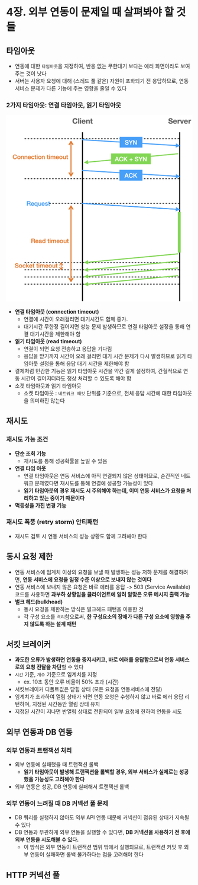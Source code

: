 # 4장. 외부 연동이 문제일 때 살펴봐야 할 것들
## 타임아웃
- 연동에 대한 `타임아웃`을 지정하여, 반응 없는 무한대기 보다는 에러 화면이라도 보여주는 것이 낫다
- 서버는 사용자 요청에 대해 (스레드 풀 같은) 자원이 포화되기 전 응답하므로, 연동 서비스 문제가 다른 기능에 주는 영향을 줄일 수 있다

### 2가지 타임아웃: 연결 타임아웃, 읽기 타임아웃
![alt text](image.png)
- **연결 타임아웃 (connection timeout)**
  - 연결에 시간이 오래걸리면 대기시간도 함께 증가. 
  - 대기시간 무한정 길어지면 성능 문제 발생하므로 연결 타임아웃 설정을 통해 연결 대기시간을 제한해야 함
- **읽기 타임아웃 (read timeout)**
  - 연결이 되면 요청 전송하고 응답을 기다림
  - 응답을 받기까지 시간이 오래 걸리면 대기 시간 문제가 다시 발생하므로 읽기 타임아웃 설정을 통해 응답 대기 시간을 제한해야 함
- 결제처럼 민감한 기능은 읽기 타임아웃 시간을 약간 길게 설정하여, 간헐적으로 연동 시간이 길어지더라도 정상 처리할 수 있도록 해야 함
- 소켓 타임아웃과 읽기 타임아웃
  - 소켓 타임아웃 : `네트워크 패킷` 단위를 기준으로, 전체 응답 시간에 대한 타임아웃을 의미하진 않는다

## 재시도
### 재시도 가능 조건
- **단순 조회 기능**
  - 재시도를 통해 성공확률을 높일 수 있음
- **연결 타임 아웃**
  - 연결 타임아웃은 연동 서비스에 아직 연결되지 않은 상태이므로, 순간적인 네트워크 문제였다면 재시도를 통해 연결에 성공할 가능성이 있다
  - **읽기 타임아웃의 경우 재시도 시 주의해야 하는데, 이미 연동 서비스가 요청을 처리하고 있는 중이기 때문이다**
- **멱등성을 가진 변경 기능**

### 재시도 폭풍 (retry storm) 안티패턴
- 재시도 검토 시 연동 서비스의 성능 상황도 함께 고려해야 한다

## 동시 요청 제한
- 연동 서비스에 임계치 이상의 요청을 보낼 때 발생하는 성능 저하 문제를 해결하려면, **연동 서비스에 요청을 일정 수준 이상으로 보내지 않는 것이다**
- 연동 서비스에 보내지 않은 요청은 바로 에러를 응답 -> 503 (Service Available) 코드를 사용하면 **과부하 상황임을 클라이언트에 알려 알맞은 오류 메시지 출력 가능**
- **벌크 헤드(bulkhead)**
  - 동시 요청을 제한하는 방식은 벌크헤드 패턴을 이용한 것
  - 각 구성 요소를 `격리`함으로써, **한 구성요소의 장애가 다른 구성 요소에 영향을 주지 않도록 하는 설계 패턴**

## 서킷 브레이커
- **과도한 오류가 발생하면 연동을 중지시키고, 바로 에러를 응답함으로써 연동 서비스로의 요청 전달을 차단**할 수 있다
- `시간` 기준, `개수` 기준으로 임계치를 지정
  - ex. 10초 동안 오류 비율이 50% 초과 (시간)
- 서킷브레이커 디폴트값은 닫힘 상태 (모든 요청을 연동서비스에 전달)
- 임계치가 초과하여 열림 상태가 되면 연동 요청은 수행하지 않고 바로 에러 응답 리턴하며, 지정된 시간동안 열림 상태 유지
- 지정된 시간이 지나면 반열림 상태로 전환되어 일부 요청에 한하여 연동을 시도

## 외부 연동과 DB 연동
### 외부 연동과 트랜잭션 처리
- 외부 연동에 실패했을 때 트랜잭션 롤백
  - **읽기 타임아웃이 발생해 트랜잭션을 롤백할 경우, 외부 서비스가 실제로는 성공했을 가능성도 고려해야 한다**
- 외부 연동은 성공, DB 연동에 실패해서 트랜잭션 롤백

### 외부 연동이 느려질 때 DB 커넥션 풀 문제
- DB 쿼리를 실행하지 않아도 외부 API 연동 때문에 커넥션이 점유된 상태가 지속될 수 있다
- DB 연동과 무관하게 외부 연동을 실행할 수 있다면, **DB 커넥션을 사용하기 전 후에 외부 연동을 시도해볼 수 있다.**
  - 이 방식은 외부 연동이 트랜잭션 범위 밖에서 실행되므로, 트랜잭션 커밋 후 외부 연동이 실패하면 롤백 불가하다는 점을 고려해야 한다

## HTTP 커넥션 풀

